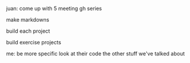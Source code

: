 juan:
	come up with 5 meeting gh series

make markdowns

build each project

build exercise projects



me:
	be more specific
	look at their code
	the other stuff we've talked about


